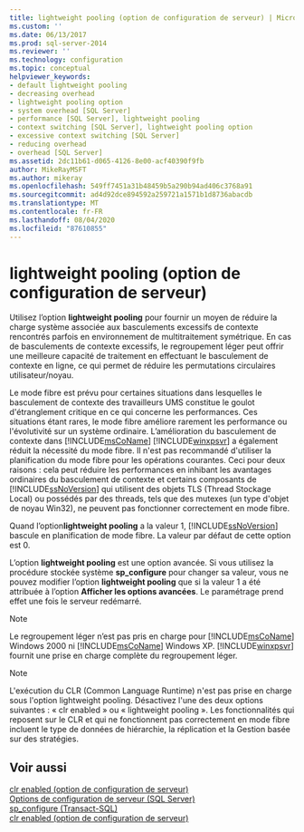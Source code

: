 ```yaml
---
title: lightweight pooling (option de configuration de serveur) | Microsoft Docs
ms.custom: ''
ms.date: 06/13/2017
ms.prod: sql-server-2014
ms.reviewer: ''
ms.technology: configuration
ms.topic: conceptual
helpviewer_keywords:
- default lightweight pooling
- decreasing overhead
- lightweight pooling option
- system overhead [SQL Server]
- performance [SQL Server], lightweight pooling
- context switching [SQL Server], lightweight pooling option
- excessive context switching [SQL Server]
- reducing overhead
- overhead [SQL Server]
ms.assetid: 2dc11b61-d065-4126-8e00-acf40390f9fb
author: MikeRayMSFT
ms.author: mikeray
ms.openlocfilehash: 549ff7451a31b48459b5a290b94ad406c3768a91
ms.sourcegitcommit: ad4d92dce894592a259721a1571b1d8736abacdb
ms.translationtype: MT
ms.contentlocale: fr-FR
ms.lasthandoff: 08/04/2020
ms.locfileid: "87610855"
---
```

# <a name="lightweight-pooling-server-configuration-option"></a>lightweight pooling (option de configuration de serveur)
  Utilisez l’option **lightweight pooling** pour fournir un moyen de réduire la charge système associée aux basculements excessifs de contexte rencontrés parfois en environnement de multitraitement symétrique. En cas de basculements de contexte excessifs, le regroupement léger peut offrir une meilleure capacité de traitement en effectuant le basculement de contexte en ligne, ce qui permet de réduire les permutations circulaires utilisateur/noyau.  
  
 Le mode fibre est prévu pour certaines situations dans lesquelles le basculement de contexte des travailleurs UMS constitue le goulot d'étranglement critique en ce qui concerne les performances. Ces situations étant rares, le mode fibre améliore rarement les performance ou l'évolutivité sur un système ordinaire. L’amélioration du basculement de contexte dans [!INCLUDE[msCoName](../../includes/msconame-md.md)] [!INCLUDE[winxpsvr](../../includes/winxpsvr-md.md)] a également réduit la nécessité du mode fibre. Il n'est pas recommandé d'utiliser la planification du mode fibre pour les opérations courantes. Ceci pour deux raisons : cela peut réduire les performances en inhibant les avantages ordinaires du basculement de contexte et certains composants de [!INCLUDE[ssNoVersion](../../includes/ssnoversion-md.md)] qui utilisent des objets TLS (Thread Stockage Local) ou possédés par des threads, tels que des mutexes (un type d'objet de noyau Win32), ne peuvent pas fonctionner correctement en mode fibre.  
  
 Quand l’option**lightweight pooling** a la valeur 1, [!INCLUDE[ssNoVersion](../../includes/ssnoversion-md.md)] bascule en planification de mode fibre. La valeur par défaut de cette option est 0.  
  
 L’option **lightweight pooling** est une option avancée. Si vous utilisez la procédure stockée système **sp_configure** pour changer sa valeur, vous ne pouvez modifier l’option **lightweight pooling** que si la valeur 1 a été attribuée à l’option **Afficher les options avancées**. Le paramétrage prend effet une fois le serveur redémarré.  
  
> [!NOTE]  
>  Le regroupement léger n’est pas pris en charge pour [!INCLUDE[msCoName](../../includes/msconame-md.md)] Windows 2000 ni [!INCLUDE[msCoName](../../includes/msconame-md.md)] Windows XP. [!INCLUDE[winxpsvr](../../includes/winxpsvr-md.md)] fournit une prise en charge complète du regroupement léger.  
  
> [!NOTE]  
>  L'exécution du CLR (Common Language Runtime) n'est pas prise en charge sous l'option lightweight pooling. Désactivez l'une des deux options suivantes : « clr enabled » ou « lightweight pooling ». Les fonctionnalités qui reposent sur le CLR et qui ne fonctionnent pas correctement en mode fibre incluent le type de données de hiérarchie, la réplication et la Gestion basée sur des stratégies.  
  
## <a name="see-also"></a>Voir aussi  
 [clr enabled (option de configuration de serveur)](clr-enabled-server-configuration-option.md)   
 [Options de configuration de serveur &#40;SQL Server&#41;](server-configuration-options-sql-server.md)   
 [sp_configure &#40;Transact-SQL&#41;](/sql/relational-databases/system-stored-procedures/sp-configure-transact-sql)   
 [clr enabled (option de configuration de serveur)](clr-enabled-server-configuration-option.md)  
  
  
